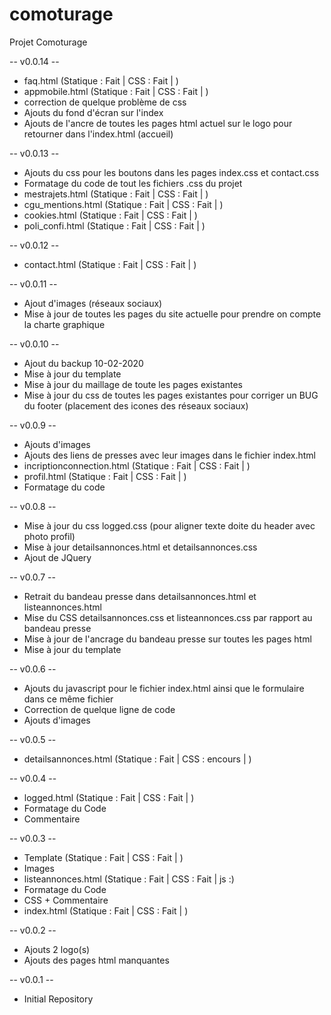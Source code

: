# comoturage

Projet Comoturage

-- v0.0.14 --
+ faq.html (Statique : Fait | CSS : Fait |  )
+ appmobile.html (Statique : Fait | CSS : Fait |  )
+ correction de quelque problème de css 
+ Ajouts du fond d'écran sur l'index
+ Ajouts de l'ancre de toutes les pages html actuel sur le logo pour retourner dans l'index.html (accueil)

-- v0.0.13 --
+ Ajouts du css pour les boutons dans les pages index.css et contact.css
+ Formatage du code de tout les fichiers .css du projet
+ mestrajets.html (Statique : Fait | CSS : Fait |  )
+ cgu_mentions.html (Statique : Fait | CSS : Fait |  )
+ cookies.html (Statique : Fait | CSS : Fait |  )
+ poli_confi.html (Statique : Fait | CSS : Fait |  )

-- v0.0.12 --
+ contact.html (Statique : Fait | CSS : Fait |  )

-- v0.0.11 --
+ Ajout d'images (réseaux sociaux)
+ Mise à jour de toutes les pages du site actuelle pour prendre on compte la charte graphique

-- v0.0.10 --
+ Ajout du backup 10-02-2020
+ Mise à jour du template
+ Mise à jour du maillage de toute les pages existantes
+ Mise à jour du css de toutes les pages existantes pour corriger un BUG du footer
 (placement des icones des réseaux sociaux)


-- v0.0.9 --
+ Ajouts d'images
+ Ajouts des liens de presses avec leur images dans le fichier index.html
+ incriptionconnection.html (Statique : Fait | CSS : Fait |  )
+ profil.html (Statique : Fait | CSS : Fait |  )
+ Formatage du code

-- v0.0.8 --
+ Mise à jour du css logged.css (pour aligner texte doite du header avec photo profil)
+ Mise à jour detailsannonces.html et detailsannonces.css
+ Ajout de JQuery

-- v0.0.7 --
+ Retrait du bandeau presse dans detailsannonces.html et listeannonces.html
+ Mise du CSS detailsannonces.css et listeannonces.css par rapport au bandeau presse
+ Mise à jour de l'ancrage du bandeau presse sur toutes les pages html
+ Mise à jour du template

-- v0.0.6 --
+ Ajouts du javascript pour le fichier index.html ainsi que le formulaire dans ce même fichier
+ Correction de quelque ligne de code
+ Ajouts d'images

-- v0.0.5 --
+ detailsannonces.html (Statique : Fait | CSS : encours |  )

-- v0.0.4 --
+ logged.html (Statique : Fait | CSS : Fait |  )
+ Formatage du Code
+ Commentaire

-- v0.0.3 --
+ Template (Statique : Fait | CSS : Fait |  )
+ Images
+ listeannonces.html (Statique : Fait | CSS : Fait | js :) 
+ Formatage du Code
+ CSS + Commentaire
+ index.html (Statique : Fait | CSS : Fait |  ) 


-- v0.0.2 --
+ Ajouts 2 logo(s)
+ Ajouts des pages html manquantes

-- v0.0.1 --
+ Initial Repository
